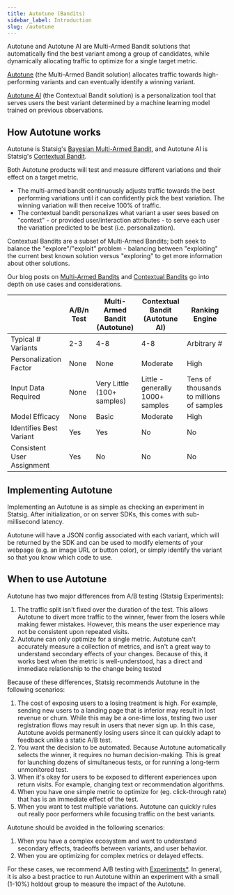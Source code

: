 ```yaml
---
title: Autotune (Bandits)
sidebar_label: Introduction
slug: /autotune
---
```


Autotune and Autotune AI are Multi-Armed Bandit solutions that automatically find the best variant among a group of candidates, while dynamically allocating traffic to optimize for a single target metric.

[Autotune](./multi-armed-bandit.md) (the Multi-Armed Bandit solution) allocates traffic towards high-performing variants and can eventually identify a winning variant.

[Autotune AI](./contextual-bandit.md) (the Contextual Bandit solution) is a personalization tool that serves users the best variant determined by a machine learning model trained on previous observations.

## How Autotune works

Autotune is Statsig's [Bayesian Multi-Armed Bandit](./multi-armed-bandit.md), and Autotune AI is Statsig's [Contextual Bandit](./contextual-bandit.md).

Both Autotune products will test and measure different variations and their effect on a target metric.

- The multi-armed bandit continuously adjusts traffic towards the best performing variations until it can confidently pick the best variation. The winning variation will then receive 100% of traffic.
- The contextual bandit personalizes what variant a user sees based on "context" - or provided user/interaction attributes - to serve each user the variation predicted to be best (i.e. personalization).

Contextual Bandits are a subset of Multi-Armed Bandits; both seek to balance the "explore"/"exploit" problem - balancing between "exploiting" the current best known solution versus "exploring" to get more information about other solutions.

Our blog posts on [Multi-Armed Bandits](/autotune) and [Contextual Bandits](https://www.statsig.com/blog/statsig-autotune-contextual-bandits-personalization) go into depth on use cases and considerations.

|                            | A/B/n Test | Multi-Armed Bandit (Autotune) | Contextual Bandit (Autotune AI)  | Ranking Engine                           |
| -------------------------- | ---------- | ----------------------------- | -------------------------------- | ---------------------------------------- |
| Typical # Variants         | 2-3        | 4-8                           | 4-8                              | Arbitrary #                              |
| Personalization Factor     | None       | None                          | Moderate                         | High                                     |
| Input Data Required        | None       | Very Little (100+ samples)    | Little - generally 1000+ samples | Tens of thousands to millions of samples |
| Model Efficacy             | None       | Basic                         | Moderate                         | High                                     |
| Identifies Best Variant    | Yes        | Yes                           | No                               | No                                       |
| Consistent User Assignment | Yes        | No                            | No                               | No                                       |

## Implementing Autotune

Implementing an Autotune is as simple as checking an experiment in Statsig. After initialization, or on server SDKs, this comes with sub-millisecond latency.

Autotune will have a JSON config associated with each variant, which will be returned by the SDK and can be used to modify elements of your webpage (e.g. an image URL or button color), or simply identify the variant so that you know which code to use.

## When to use Autotune

Autotune has two major differences from A/B testing (Statsig Experiments):

1. The traffic split isn't fixed over the duration of the test. This allows Autotune to divert more traffic to the winner, fewer from the losers while making fewer mistakes. However, this means the user experience may not be consistent upon repeated visits.
2. Autotune can only optimize for a single metric. Autotune can't accurately measure a collection of metrics, and isn't a great way to understand secondary effects of your changes. Because of this, it works best when the metric is well-understood, has a direct and immediate relationship to the change being tested

Because of these differences, Statsig recommends Autotune in the following scenarios:

1. The cost of exposing users to a losing treatment is high. For example, sending new users to a landing page that is inferior may result in lost revenue or churn. While this may be a one-time loss, testing two user registration flows may result in users that never sign up. In this case, Autotune avoids permanently losing users since it can quickly adapt to feedback unlike a static A/B test.
2. You want the decision to be automated. Because Autotune automatically selects the winner, it requires no human decision-making. This is great for launching dozens of simultaneous tests, or for running a long-term unmonitored test.
3. When it's okay for users to be exposed to different experiences upon return visits. For example, changing text or recommendation algorithms.
4. When you have one simple metric to optimize for (eg. click-through rate) that has is an immediate effect of the test.
5. When you want to test multiple variations. Autotune can quickly rules out really poor performers while focusing traffic on the best variants.

Autotune should be avoided in the following scenarios:

1. When you have a complex ecosystem and want to understand secondary effects, tradeoffs between variants, and user behavior.
2. When you are optimizing for complex metrics or delayed effects.

For these cases, we recommend A/B testing with [Experiments\*](/experiments-plus). In general, it is also a best practice to run Autotune within an experiment with a small (1-10%) holdout group to measure the impact of the Autotune.
